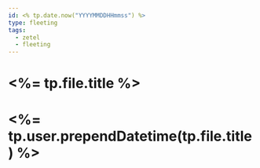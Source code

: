 ```yaml
---
id: <% tp.date.now("YYYYMMDDHHmmss") %>
type: fleeting
tags:
  - zetel
  - fleeting
---
```


# <%= tp.file.title %>
# <%= tp.user.prependDatetime(tp.file.title) %>
